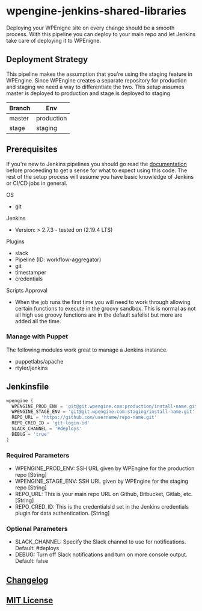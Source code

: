 # wpengine-jenkins-shared-libraries

Deploying your WPEnigne site on every change should be a smooth process. With this pipeline you can deploy to your main repo and let Jenkins take care of deploying it to WPEnigne.

## Deployment Strategy

This pipeline makes the assumption that you're using the staging feature in WPEngine. Since WPEngine creates a separate repository for production and staging we need a way to differentiate the two. This setup assumes master is deployed to production and stage is deployed to staging

Branch | Env
-------|-----------
master | production
stage  | staging

## Prerequisites

If you're new to Jenkins pipelines you should go read the [documentation](https://jenkins.io/doc/book/pipeline/) before proceeding to get a sense for what to expect using this code. The rest of the setup process will assume you have basic knowledge of Jenkins or CI/CD jobs in general.

OS
  - git

Jenkins
  - Version: > 2.7.3 - tested on (2.19.4 LTS)
  
Plugins
  - slack
  - Pipeline (ID: workflow-aggregator)
  - git
  - timestamper
  - credentials

Scripts Approval
- When the job runs the first time you will need to work through allowing certain functions to execute in the groovy sandbox. This is normal as not all high use groovy functions are in the default safelist but more are added all the time.

### Manage with Puppet
The following modules work great to manage a Jenkins instance.

- puppetlabs/apache
- rtyler/jenkins

## Jenkinsfile

``` groovy
wpengine {
  WPENGINE_PROD_ENV = 'git@git.wpengine.com:production/install-name.git'
  WPENGINE_STAGE_ENV = 'git@git.wpengine.com:staging/install-name.git'
  REPO_URL = 'https://github.com/username/repo-name.git'
  REPO_CRED_ID = 'git-login-id'
  SLACK_CHANNEL = '#deploys'
  DEBUG = 'true'
}
```

### Required Parameters

- WPENGINE_PROD_ENV: SSH URL given by WPEngine for the production repo [String]
- WPENGINE_STAGE_ENV: SSH URL given by WPEngine for the staging repo [String]
- REPO_URL: This is your main repo URL on Github, Bitbucket, Gitlab, etc. [String]
- REPO_CRED_ID: This is the credentialsId set in the Jenkins credentials plugin for data authentication. [String]

### Optional Parameters

- SLACK_CHANNEL: Specify the Slack channel to use for notifications. Default: #deploys
- DEBUG: Turn off Slack notifications and turn on more console output. Default: false

## [Changelog](CHANGELOG.md)

## [MIT License](LICENSE)


